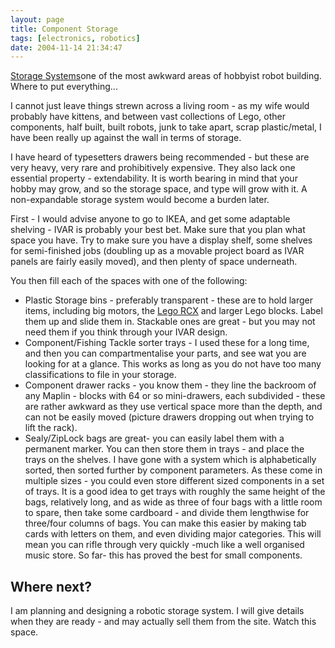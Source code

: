 ```yaml
---
layout: page
title: Component Storage
tags: [electronics, robotics]
date: 2004-11-14 21:34:47
---
```

[Storage Systems](/wiki/storage_systems.html "Where can you put all those robot bits?")one of the most awkward areas of hobbyist robot building. Where to put everything...

I cannot just leave things strewn across a living room - as my wife would probably have kittens, and between vast collections of Lego, other components, half built, built robots, junk to take apart, scrap plastic/metal, I have been really up against the wall in terms of storage.

I have heard of typesetters drawers being recommended - but these are very heavy, very rare and prohibitively expensive. They also lack one essential property - extendability. It is worth bearing in mind that your hobby may grow, and so the storage space, and type will grow with it. A non-expandable storage system would become a burden later.

First - I would advise anyone to go to IKEA, and get some adaptable shelving - IVAR is probably your best bet. Make sure that you plan what space you have. Try to make sure you have a display shelf, some shelves for semi-finished jobs (doubling up as a movable project board as IVAR panels are fairly easily moved), and then plenty of space underneath.

You then fill each of the spaces with one of the following:

* Plastic Storage bins - preferably transparent - these are to hold larger items, including big motors, the [Lego RCX](/wiki/rcx.html "The Lego RCX") and larger Lego blocks. Label them up and slide them in. Stackable ones are great - but you may not need them if you think through your IVAR design.
* Component/Fishing Tackle sorter trays - I used these for a long time, and then you can compartmentalise your parts, and see wat you are looking for at a glance. This works as long as you do not have too many classifications to file in your storage.
* Component drawer racks - you know them - they line the backroom of any Maplin - blocks with 64 or so mini-drawers, each subdivided - these are rather awkward as they use vertical space more than the depth, and can not be easily moved (picture drawers dropping out when trying to lift the rack).
* Sealy/ZipLock bags are great- you can easily label them with a permanent marker. You can then store them in trays - and place the trays on the shelves. I have gone with a system which is alphabetically sorted, then sorted further by component parameters. As these come in multiple sizes - you could even store different sized components in a set of trays. It is a good idea to get trays with roughly the same height of the bags, relatively long, and as wide as three of four bags with a little room to spare, then take some cardboard - and divide them lengthwise for three/four columns of bags. You can make this easier by making tab cards with letters on them, and even dividing major categories. This will mean you can rifle through very quickly -much like a well organised music store. So far- this has proved the best for small components.

## Where next?

I am planning and designing a robotic storage system. I will give details when they are ready - and may actually sell them from the site. Watch this space.
